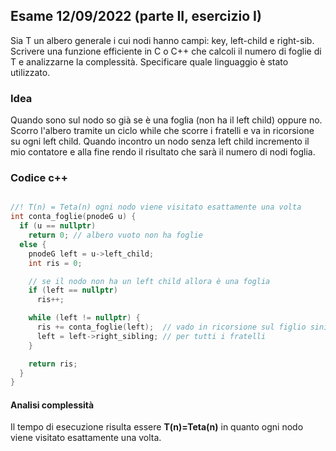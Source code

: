 ## Esame 12/09/2022 (parte II, esercizio I)

Sia T un albero generale i cui nodi hanno campi: key, left-child e right-sib. Scrivere una funzione efficiente in C o C++ che calcoli il numero di foglie di T e analizzarne la complessità. Specificare quale linguaggio è stato utilizzato.

### Idea

Quando sono sul nodo so già se è una foglia (non ha il left child) oppure no. Scorro l'albero tramite un ciclo while che scorre i fratelli e va in ricorsione su ogni left child. Quando incontro un nodo senza left child incremento il mio contatore e alla fine rendo il risultato che sarà il numero di nodi foglia.

### Codice c++

```c++

//! T(n) = Teta(n) ogni nodo viene visitato esattamente una volta
int conta_foglie(pnodeG u) {
  if (u == nullptr)
    return 0; // albero vuoto non ha foglie
  else {
    pnodeG left = u->left_child;
    int ris = 0;

    // se il nodo non ha un left child allora è una foglia
    if (left == nullptr)
      ris++;

    while (left != nullptr) {
      ris += conta_foglie(left);  // vado in ricorsione sul figlio sinistro
      left = left->right_sibling; // per tutti i fratelli
    }

    return ris;
  }
}
```

#### Analisi complessità

Il tempo di esecuzione risulta essere **T(n)=Teta(n)** in quanto ogni nodo viene visitato esattamente una volta.